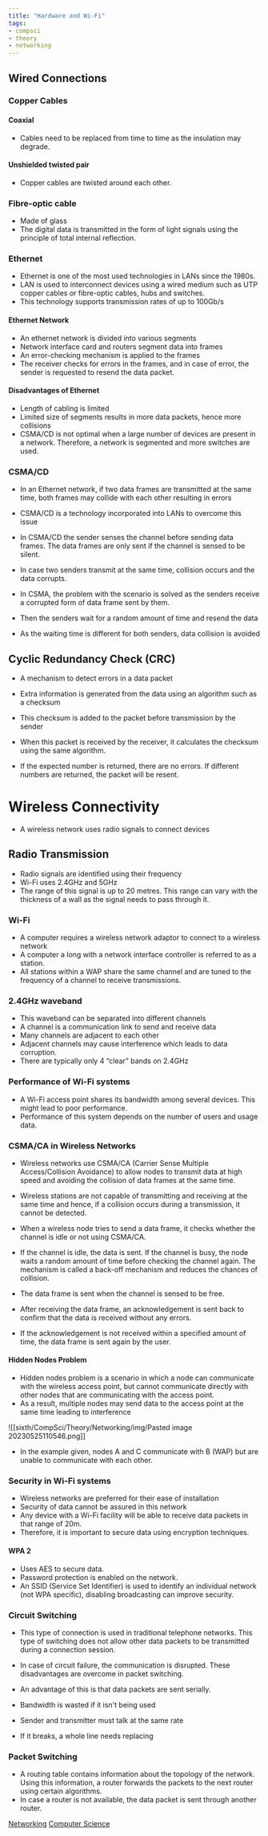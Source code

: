 ```yaml
---
title: "Hardware and Wi-Fi"
tags:
- compsci
- theory
- networking
---
```


## Wired Connections

### Copper Cables

#### Coaxial 

- Cables need to be replaced from time to time as the insulation may degrade.

#### Unshielded twisted pair

- Copper cables are twisted around each other.

### Fibre-optic cable

- Made of glass
- The digital data is transmitted in the form of light signals using the principle of total internal reflection.

### Ethernet

- Ethernet is one of the most used technologies in LANs since the 1980s.
- LAN  is used to interconnect devices using a wired medium such as UTP copper cables or fibre-optic cables, hubs and switches.
- This technology supports transmission rates of up to 100Gb/s

#### Ethernet Network

- An ethernet network is divided into various segments
- Network interface card and routers segment data into frames
- An error-checking mechanism is applied to the frames
- The receiver checks for errors in the frames, and in case of error, the sender is requested to resend the data packet.


#### Disadvantages of Ethernet

- Length of cabling is limited
- Limited size of segments results in more data packets, hence more collisions
- CSMA/CD is not optimal when a large number of devices are present in a network. Therefore, a network is segmented and more switches are used.

### CSMA/CD

- In an Ethernet network, if two data frames are transmitted at the same time, both frames may collide with each other resulting in errors
- CSMA/CD is a technology incorporated into LANs to overcome this issue
- In CSMA/CD the sender senses the channel before sending data frames. The data frames are only sent if the channel is sensed to be silent. 

- In case two senders transmit at the same time, collision occurs and the data corrupts. 
- In CSMA, the problem with the scenario is solved as the senders receive a corrupted form of data frame sent by them. 
- Then the senders wait for a random amount of time and resend the data
- As the waiting time is different for both senders, data collision is avoided

## Cyclic Redundancy Check (CRC)

- A mechanism to detect errors in a data packet
- Extra information is generated from the data using an algorithm such as a checksum
- This checksum is added to the packet before transmission by the sender
- When this packet is received by the receiver, it calculates the checksum using the same algorithm.

- If the expected number is returned, there are no errors. If different numbers are returned, the packet will be resent.

# Wireless Connectivity

- A wireless network uses radio signals to connect devices

## Radio Transmission 

- Radio signals are identified using their frequency
- Wi-Fi uses 2.4GHz  and 5GHz
- The range of this signal is up to 20 metres. This range can vary with the thickness of a wall as the signal needs to pass through it.

### Wi-Fi

- A computer requires a wireless network adaptor to connect to a wireless network
- A computer a long with a network interface controller is referred to as a station.
- All stations within a WAP share the same channel and are tuned to the frequency of a channel to receive transmissions.

### 2.4GHz waveband

- This waveband can be separated into different channels
- A channel is a communication link to send and receive data
- Many channels are adjacent to each other
- Adjacent channels may cause interference which leads to data corruption.
- There are typically only 4 “clear” bands on 2.4GHz

### Performance of Wi-Fi systems

- A Wi-Fi access point shares its bandwidth among several devices. This might lead to poor performance.
- Performance of this system depends on the number of users and usage data.

### CSMA/CA in Wireless Networks

- Wireless networks use CSMA/CA (Carrier Sense Multiple Access/Collision Avoidance) to allow nodes to transmit data at high speed and avoiding the collision of data frames at the same time.
- Wireless stations are not capable of transmitting and receiving at the same time and hence, if a collision occurs during a transmission, it cannot be detected.

- When a wireless node tries to send a data frame, it checks whether the channel is idle or not using CSMA/CA.
- If the channel is idle, the data is sent. If the channel is busy, the node waits a random amount of time before checking the channel again. The mechanism is called a back-off mechanism and reduces the chances of collision.
- The data frame is sent when the channel is sensed to be free.
- After receiving the data frame, an acknowledgement is sent back to confirm that the data is received without any errors.
- If the acknowledgement is not received within a specified amount of time, the data frame is sent again by the user.

#### Hidden Nodes Problem

- Hidden nodes problem is a scenario in which a node can communicate with the wireless access point, but cannot communicate directly with other nodes that are communicating with the access point.
- As a result, multiple nodes may send data to the access point at the same time leading to interference 

![[sixth/CompSci/Theory/Networking/img/Pasted image 20230525110546.png]]

- In the example given, nodes A and C communicate with B (WAP) but are unable to communicate with each other.

### Security in Wi-Fi systems

- Wireless networks are preferred for their ease of installation
- Security of data cannot be assured in this network
- Any device with a Wi-Fi facility will be able to receive data packets in that range of 20m.
- Therefore, it is important to secure data using encryption techniques.

#### WPA 2

- Uses AES to secure data.
- Password protection is enabled on the network.
- An SSID (Service Set Identifier) is used to identify an individual network (not WPA specific), disabling broadcasting can improve security.

### Circuit Switching

- This type of connection is used in traditional telephone networks. This type of switching does not allow other data packets to be transmitted during a connection session.
- In case of circuit failure, the communication is disrupted. These disadvantages are overcome in packet switching.

- An advantage of this is that data packets are sent serially. 
- Bandwidth is wasted if it isn't being used
- Sender and transmitter must talk at the same rate
- If it breaks, a whole line needs replacing

### Packet Switching

- A routing table contains information about the topology of the network. Using this information, a router forwards the packets to the next router using certain algorithms.
- In case a router is not available, the data packet is sent through another router.




[Networking](sixth/CompSci/Theory/Networking/Networking)
[Computer Science](/ComputerScience)